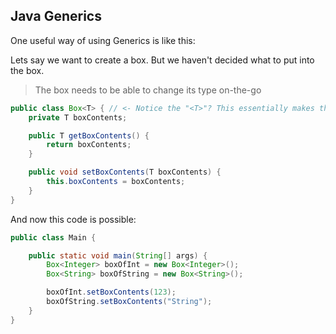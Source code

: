 ## Java Generics

One useful way of using Generics is like this:

Lets say we want to create a box. But we haven't decided what to put into the box.

> The box needs to be able to change its type on-the-go

```java
public class Box<T> { // <- Notice the "<T>"? This essentially makes the type of the box a param
    private T boxContents;

    public T getBoxContents() {
        return boxContents;
    }

    public void setBoxContents(T boxContents) {
        this.boxContents = boxContents;
    }
}
```

And now this code is possible:

```java
public class Main {

    public static void main(String[] args) {
        Box<Integer> boxOfInt = new Box<Integer>();
        Box<String> boxOfString = new Box<String>();

        boxOfInt.setBoxContents(123);
        boxOfString.setBoxContents("String");
    }
}
```

